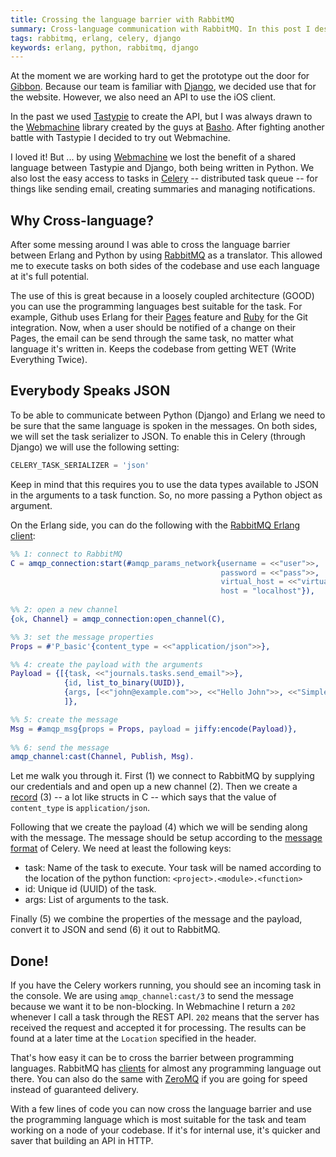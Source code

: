 ```yaml
---
title: Crossing the language barrier with RabbitMQ
summary: Cross-language communication with RabbitMQ. In this post I describe how you can connect Erlang and Celery to share tasks across your codebase.
tags: rabbitmq, erlang, celery, django
keywords: erlang, python, rabbitmq, django
---
```


At the moment we are working hard to get the prototype out the door for
[Gibbon]. Because our team is familiar with [Django], we decided use that for
the website. However, we also need an API to use the iOS client.

In the past we used [Tastypie] to create the API, but I was always drawn to
the [Webmachine] library created by the guys at [Basho].  After fighting
another battle with Tastypie I decided to try out Webmachine.

I loved it! But ... by using [Webmachine] we lost the benefit of a shared
language between Tastypie and Django, both being written in Python. We also
lost the easy access to tasks in [Celery] -- distributed task queue -- for
things like sending email, creating summaries and managing notifications.

## Why Cross-language?

After some messing around I was able to cross the language barrier between
Erlang and Python by using [RabbitMQ] as a translator. This allowed me to
execute tasks on both sides of the codebase and use each language at it's full
potential.

The use of this is great because in a loosely coupled architecture (GOOD) you
can use the programming languages best suitable for the task. For example,
Github uses Erlang for their [Pages] feature and [Ruby] for the Git
integration. Now, when a user should be notified of a change on their Pages,
the email can be send through the same task, no matter what language it's
written in. Keeps the codebase from getting WET (Write Everything Twice).

## Everybody Speaks JSON

To be able to communicate between Python (Django) and Erlang we need to be
sure that the same language is spoken in the messages. On both sides, we will
set the task serializer to JSON. To enable this in Celery (through Django) we
will use the following setting:

```python
CELERY_TASK_SERIALIZER = 'json'
```

Keep in mind that this requires you to use the data types available to JSON in
the arguments to a task function. So, no more passing a Python object as
argument.

On the Erlang side, you can do the following with the [RabbitMQ Erlang client]:

```erlang
%% 1: connect to RabbitMQ
C = amqp_connection:start(#amqp_params_network{username = <<"user">>,
                                               password = <<"pass">>,
                                               virtual_host = <<"virtual">>,
                                               host = "localhost"}),
                                               
%% 2: open a new channel
{ok, Channel} = amqp_connection:open_channel(C),

%% 3: set the message properties
Props = #'P_basic'{content_type = <<"application/json">>},

%% 4: create the payload with the arguments
Payload = {[{task, <<"journals.tasks.send_email">>},
            {id, list_to_binary(UUID)},
            {args, [<<"john@example.com">>, <<"Hello John">>, <<"Simple body">> ]}
            ]},

%% 5: create the message
Msg = #amqp_msg{props = Props, payload = jiffy:encode(Payload)},
            
%% 6: send the message
amqp_channel:cast(Channel, Publish, Msg).
```

Let me walk you through it. First (1) we connect to RabbitMQ by supplying our
credentials and and open up a new channel (2). Then we create a [record] (3)
-- a lot like structs in C -- which says that the value of `content_type` is
`application/json`.

Following that we create the payload (4) which we will be sending along with
the message. The message should be setup according to the [message format] of
Celery. We need at least the following keys:

- task: Name of the task to execute. Your task will be named according to the
  location of the python function: `<project>.<module>.<function>`
- id: Unique id (UUID) of the task.
- args: List of arguments to the task.

Finally (5) we combine the properties of the message and the payload,
convert it to JSON and send (6) it out to RabbitMQ.

## Done!

If you have the Celery workers running, you should see an incoming task in the
console. We are using `amqp_channel:cast/3` to send the message because we want it to be
non-blocking. In Webmachine I return a `202` whenever I call a task through
the REST API. `202` means that the server has received the request and
accepted it for processing. The results can be found at a later time at the
`Location` specified in the header.

That's how easy it can be to cross the barrier between programming
languages. RabbitMQ has [clients] for almost any programming language out
there. You can also do the same with [ZeroMQ] if you are going for speed
instead of guaranteed delivery.

With a few lines of code you can now cross the language barrier and use the
programming language which is most suitable for the task and team working on a
node of your codebase. If it's for internal use, it's quicker and saver that
building an API in HTTP.

[Gibbon]: http://www.gibbon.co
[Webmachine]: https://github.com/basho/webmachine
[Django]: https://www.djangoproject.com/
[TastyPie]: http://django-tastypie.readthedocs.org/
[Basho]: http://www.basho.com/
[Celery]: http://www.celeryproject.org/
[RabbitMQ]: http://www.rabbitmq.com/
[Ruby]: http://www.ruby-lang.org/
[Pages]: http://pages.github.com/
[RabbitMQ Erlang Client]: http://github.com/jbrisbin/amqp_client.git
[record]: http://learnyousomeerlang.com/a-short-visit-to-common-data-structures#records
[message format]: http://docs.celeryproject.org/en/latest/internals/protocol.html#message-format
[clients]: http://www.rabbitmq.com/devtools.html
[zeromq]: http://www.zeromq.org/
